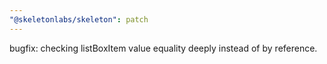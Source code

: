 ```yaml
---
"@skeletonlabs/skeleton": patch
---
```


bugfix: checking listBoxItem value equality deeply instead of by reference.
